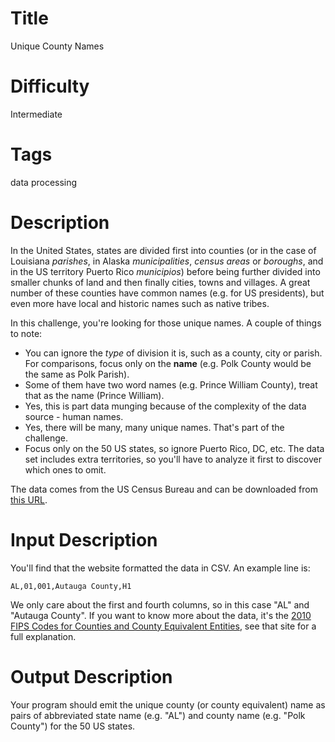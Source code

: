# Title

Unique County Names

# Difficulty

Intermediate

# Tags

data processing

# Description

In the United States, states are divided first into counties (or in the case of Louisiana *parishes*, in Alaska *municipalities*, *census areas* or *boroughs*, and in the US territory Puerto Rico *municipios*) before being further divided into smaller chunks of land and then finally cities, towns and villages. A great number of these counties have common names (e.g. for US presidents), but even more have local and historic names such as native tribes. 

In this challenge, you're looking for those unique names. A couple of things to note:

- You can ignore the *type* of division it is, such as a county, city or parish. For comparisons, focus only on the **name** (e.g. Polk County would be the same as Polk Parish).
- Some of them have two word names (e.g. Prince William County), treat that as the name (Prince William). 
- Yes, this is part data munging because of the complexity of the data source - human names.
- Yes, there will be many, many unique names. That's part of the challenge. 
- Focus only on the 50 US states, so ignore Puerto Rico, DC, etc. The data set includes extra territories, so you'll have to analyze it first to discover which ones to omit. 

The data comes from the US Census Bureau and can be downloaded from [this URL](http://www2.census.gov/geo/docs/reference/codes/files/national_county.txt).

# Input Description

You'll find that the website formatted the data in CSV. An example line is:

    AL,01,001,Autauga County,H1

We only care about the first and fourth columns, so in this case "AL" and "Autauga County". If you want to know more about the data, it's the [2010 FIPS Codes for Counties and County Equivalent Entities](https://www.census.gov/geo/reference/codes/cou.html), see that site for a full explanation. 

# Output Description

Your program should emit the unique county (or county equivalent) name as pairs of abbreviated state name (e.g. "AL") and county name (e.g. "Polk County") for the 50 US states. 

